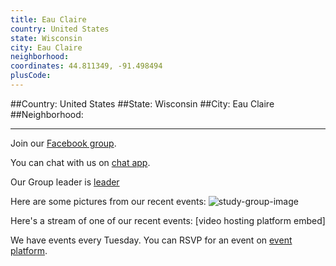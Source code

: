 ```yaml
---
title: Eau Claire
country: United States
state: Wisconsin
city: Eau Claire
neighborhood: 
coordinates: 44.811349, -91.498494
plusCode:
---
```


##Country: United States
##State: Wisconsin
##City: Eau Claire
##Neighborhood: 
*****
Join our [Facebook group](https://www.facebook.com/groups/free.code.camp.eau.claire).

You can chat with us on [chat app]().

Our Group leader is [leader]()

Here are some pictures from our recent events:
![study-group-image]()

Here's a stream of one of our recent events:
[video hosting platform embed]

We have events every Tuesday. You can RSVP for an event on [event platform]().
